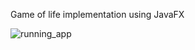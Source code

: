 Game of life implementation using JavaFX

![running_app](https://user-images.githubusercontent.com/36599157/160480592-232812f3-2c76-4f43-9221-65ab57217fbc.gif)
